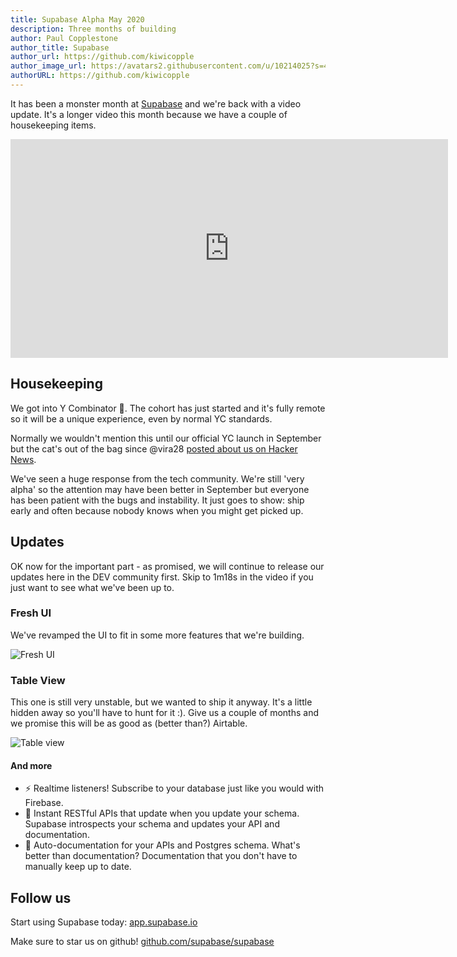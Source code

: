 ```yaml
---
title: Supabase Alpha May 2020
description: Three months of building
author: Paul Copplestone
author_title: Supabase
author_url: https://github.com/kiwicopple
author_image_url: https://avatars2.githubusercontent.com/u/10214025?s=400&u=c6775be2ae667e2acae3ccd347fed62bb3f5b3e7&v=4
authorURL: https://github.com/kiwicopple
---
```


It has been a monster month at [Supabase](https://supabase.io) and we're back with a video update. It's a longer video this month because we have a couple of housekeeping items. 

<!--truncate-->

<iframe width="700" height="350" src="https://www.youtube.com/embed/e4qXmcEFaUs" frameborder="0" allow="accelerometer; autoplay; encrypted-media; gyroscope; picture-in-picture" allowfullscreen></iframe>

## Housekeeping

We got into Y Combinator :tada:. The cohort has just started and it's fully remote so it will be a unique experience, even by normal YC standards.

Normally we wouldn't mention this until our official YC launch in September but the cat's out of the bag since @vira28 [posted about us on Hacker News](https://news.ycombinator.com/item?id=23319901).

We've seen a huge response from the tech community. We're still 'very alpha' so the attention may have been better in September but everyone has been patient with the bugs and instability. It just goes to show: ship early and often because nobody knows when you might get picked up.

## Updates

OK now for the important part - as promised, we will continue to release our updates here in the DEV community first. Skip to 1m18s in the video if you just want to see what we've been up to.

### Fresh UI

We've revamped the UI to fit in some more features that we're building. 

![Fresh UI](https://dev-to-uploads.s3.amazonaws.com/i/jzzm7u56ns6ega9uyc4j.png)


### Table View

This one is still very unstable, but we wanted to ship it anyway. It's a little hidden away so you'll have to hunt for it :). Give us a couple of months and we promise this will be as good as (better than?) Airtable.

![Table view](https://dev-to-uploads.s3.amazonaws.com/i/jalcaoz4lsp2b6wegah5.png)



#### And more

- ⚡ Realtime listeners! Subscribe to your database just like you would with Firebase.
- 🤖 Instant RESTful APIs that update when you update your schema. Supabase introspects your schema and updates your API and documentation.
- 📓 Auto-documentation for your APIs and Postgres schema. What's better than documentation? Documentation that you don't have to manually keep up to date.


## Follow us

Start using Supabase today: [app.supabase.io](https://app.supabase.io)

Make sure to star us on github! [github.com/supabase/supabase](https://github.com/supabase/supabase)



 